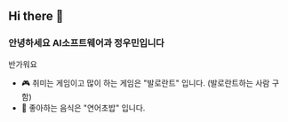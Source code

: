 ## Hi there 👋

### 안녕하세요 AI소프트웨어과 정우민입니다
반가워요 


- 🎮 취미는 게임이고 많이 하는 게임은 "발로란트" 입니다.
  (발로란트하는 사람 구함)
- 🍣 좋아하는 음식은 "연어초밥" 입니다.
